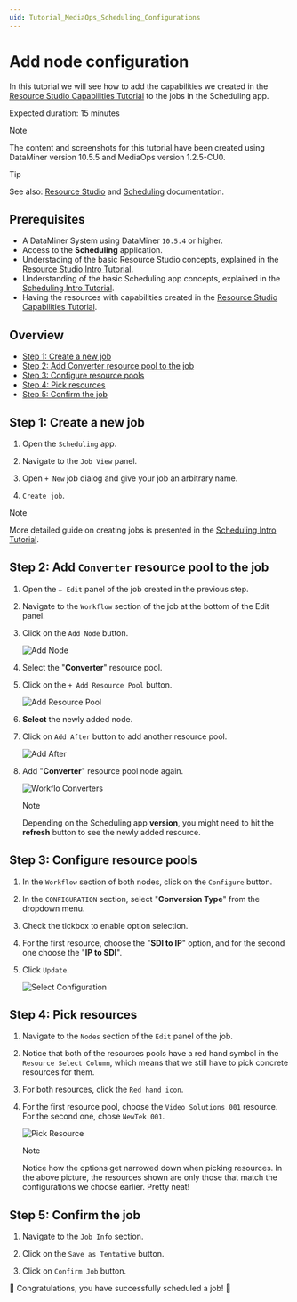 ```yaml
---
uid: Tutorial_MediaOps_Scheduling_Configurations
---
```


# Add node configuration

In this tutorial we will see how to add the capabilities we created in the [Resource Studio Capabilities Tutorial](xref:Tutorial_MediaOps_Resource_Studio_Capabilities_and_Capacities) to the jobs in the Scheduling app.

Expected duration: 15 minutes

> [!NOTE]  
> The content and screenshots for this tutorial have been created using DataMiner version 10.5.5 and MediaOps version 1.2.5-CU0.

> [!TIP]  
> See also: [Resource Studio](xref:MO_Resource_Studio) and [Scheduling](xref:MO_Scheduling) documentation.

## Prerequisites

- A DataMiner System using DataMiner `10.5.4` or higher.
- Access to the **Scheduling** application.
- Understading of the basic Resource Studio concepts, explained in the [Resource Studio Intro Tutorial](xref:Tutorial_MediaOps_Resource_Studio_Intro).
- Understanding of the basic Scheduling app concepts, explained in the [Scheduling Intro Tutorial](xref:Tutorial_MediaOps_Scheduling_Encoder_Decoder).
- Having the resources with capabilities created in the [Resource Studio Capabilities Tutorial](xref:Tutorial_MediaOps_Resource_Studio_Capabilities_and_Capacities).

## Overview

- [Step 1: Create a new job](#step-1-create-a-new-job)
- [Step 2: Add Converter resource pool to the job](#step-2-add-converter-resource-pool-to-the-job)
- [Step 3: Configure resource pools](#step-3-configure-resource-pools)
- [Step 4: Pick resources](step-4-pick-resources)
- [Step 5: Confirm the job](step-5-Confirm-the-job)

## Step 1: Create a new job

1. Open the `Scheduling` app.

1. Navigate to the `Job View` panel.

1. Open `+ New` job dialog and give your job an arbitrary name.

1. `Create job`.

> [!NOTE]  
> More detailed guide on creating jobs is presented in the [Scheduling Intro Tutorial](xref:Tutorial_MediaOps_Scheduling_Encoder_Decoder).

## Step 2: Add `Converter` resource pool to the job

1. Open the `✏️ Edit` panel of the job created in the previous step.

1. Navigate to the `Workflow` section of the job at the bottom of the Edit panel.

1. Click on the `Add Node` button.

   ![Add Node](~/solutions/images/Scheduling_Add_Node.png)

1. Select the "**Converter**" resource pool.

1. Click on the `+ Add Resource Pool` button.

   ![Add Resource Pool](~/solutions/images/Scheduling_Add_Resource_Pool.png)

1. **Select** the newly added node.

1. Click on `Add After` button to add another resource pool.

   ![Add After](~/solutions/images/Scheduling_Add_After.png)

1. Add "**Converter**" resource pool node again.

   ![Workflo Converters](~/solutions/images/Scheduling_Workflow_Converters.png)

    > [!NOTE]  
    > Depending on the Scheduling app **version**, you might need to hit the **refresh** button to see the newly added resource.

## Step 3: Configure resource pools

1. In the `Workflow` section of both nodes, click on the `Configure` button.

1. In the `CONFIGURATION` section, select "**Conversion Type**" from the dropdown menu.

1. Check the tickbox to enable option selection.

1. For the first resource, choose the "**SDI to IP**" option, and for the second one choose the "**IP to SDI**".

1. Click `Update`.

   ![Select Configuration](~/solutions/images/Scheduling_Select_Configuration.png)

## Step 4: Pick resources

1. Navigate to the `Nodes` section of the `Edit` panel of the job.

1. Notice that both of the resources pools have a red hand symbol in the `Resource Select Column`, which means that we still have to pick concrete resources for them.

1. For both resources, click the `Red hand icon`.

1. For the first resource pool, choose the `Video Solutions 001` resource. For the second one, chose `NewTek 001`.

   ![Pick Resource](~/solutions/images/Scheduling_Pick_Resource.png)
   
    > [!NOTE]  
    > Notice how the options get narrowed down when picking resources. In the above picture, the resources shown are only those that match the configurations we choose earlier. Pretty neat!

## Step 5: Confirm the job

1. Navigate to the `Job Info` section.

1. Click on the `Save as Tentative` button.

1. Click on `Confirm Job` button.

🎉 Congratulations, you have successfully scheduled a job! 🎉
